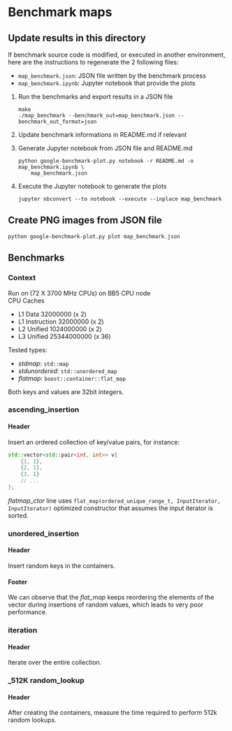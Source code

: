 # Benchmark maps

## Update results in this directory

If benchmark source code is modified, or executed in another environment, here are
the instructions to regenerate the 2 following files:
* `map_benchmark.json`: JSON file written by the benchmark process
* `map_benchmark.ipynb`: Jupyter notebook that provide the plots

1. Run the benchmarks and export results in a JSON file

   ```
   make
   ./map_benchmark --benchmark_out=map_benchmark.json --benchmark_out_format=json
   ```

1. Update benchmark informations in README.md if relevant

1. Generate Jupyter notebook from JSON file and README.md

    ```
    python google-benchmark-plot.py notebook -r README.md -o map_benchmark.ipynb \
        map_benchmark.json 
    ```

1. Execute the Jupyter notebook to generate the plots

    ```
    jupyter nbconvert --to notebook --execute --inplace map_benchmark
    ```

## Create PNG images from JSON file

```
python google-benchmark-plot.py plot map_benchmark.json
```


## Benchmarks

### Context

Run on (72 X 3700 MHz CPUs) on BB5 CPU node  
CPU Caches
* L1 Data 32000000 (x 2)
* L1 Instruction 32000000 (x 2)
* L2 Unified 1024000000 (x 2)
* L3 Unified 25344000000 (x 36)

Tested types:

* *stdmap*: `std::map`
* *stdunordered*: `std::unordered_map`
* *flatmap*: `boost::container::flat_map`

Both keys and values are 32bit integers.

### ascending_insertion

#### Header

Insert an ordered collection of key/value pairs, for instance:

```cpp
std::vector<std::pair<int, int>> v{
    {1, 1},
    {2, 1},
    {3, 1}
    // ...
};
```

*flatmap_ctor* line uses `flat_map(ordered_unique_range_t, InputIterator, InputIterator)`
optimized constructor that assumes the input iterator is sorted.

### unordered_insertion

#### Header

Insert random keys in the containers.

#### Footer

We can observe that the *flat_map* keeps reordering the elements of the vector during insertions
of random values, which leads to very poor performance.   

### iteration

#### Header

Iterate over the entire collection.

### _512K random_lookup

#### Header

After creating the containers,  measure the time required to perform 512k random lookups.

